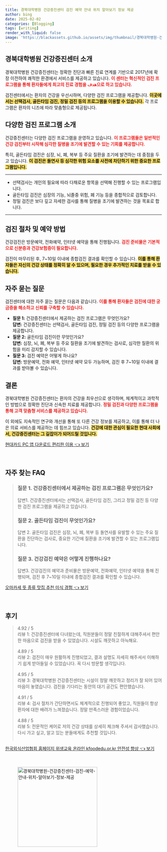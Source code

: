 ```yaml
---
title: 경북대학병원 건강증진센터 검진 예약 안내 위치 알아보기 정보 제공
author: bing
date: 2025-02-02
categories: [Blogging]
tags: [writing]
render_with_liquid: false
image: 'https://blackassets.github.io/assets/img/thumbnail/경북대학병원-건강증진센터-검진-예약-안내-위치-알아보기-정보-제공.webp'
---
```



<h2 id='건강증진센터_소개'>경북대학병원 건강증진센터 소개</h2>

<p>경북대학병원 건강증진센터는 정확한 진단과 빠른 진료 연계를 기반으로 2017년에 확장 이전하여 쾌적한 환경에서 서비스를 제공하고 있습니다. <b><span style="color: #ee2323;">이 센터는 혁신적인 검진 프로그램을 통해 환자들에게 최고의 진료 경험을 هدف으로 하고 있습니다.</span></b></p>

<p>검진센터에서는 환자의 건강을 우선시하며, 다양한 검진 프로그램을 제공합니다. <b><span style="background-color: #ffe066;">이곳에서는 선택검사, 골든타임 검진, 정밀 검진 등의 프로그램을 이용할 수 있습니다.</span></b> 각 프로그램은 환자의 니즈에 따라 맞춤형으로 제공됩니다.</p>

<h2 id='검진프로그램_소개'>다양한 검진 프로그램 소개</h2>

<p>건강증진센터는 다양한 검진 프로그램을 운영하고 있습니다. <b><span style="color: #ee2323;">이 프로그램들은 일반적인 건강 검진부터 시작해 심각한 질병을 조기에 발견할 수 있는 기회를 제공합니다.</span></b></p>

<p>특히, 골든타임 검진은 심장, 뇌, 폐, 복부 등 주요 질환을 조기에 발견하는 데 중점을 두고 있습니다. <b><span style="background-color: #ffe066;">이 검진은 돌연사 등 심각한 위험 요소를 사전에 차단하기 위한 중요한 프로그램입니다.</span></b></p>

<hr />

<ul>
    <li>선택검사는 개인의 필요에 따라 다채로운 항목을 선택해 진행할 수 있는 프로그램입니다.</li>
    <li>골든타임 검진은 심장의 기능, 뇌졸중 위험, 폐 기능 등을 종합적으로 검토합니다.</li>
    <li>정밀 검진은 보다 깊고 자세한 검사를 통해 질병을 조기에 발견하는 것을 목표로 합니다.</li>
</ul>

<hr />

<h2 id='검진절차_및예약'>검진 절차 및 예약 방법</h2>

<p>건강검진은 방문예약, 전화예약, 인터넷 예약을 통해 진행됩니다. <b><span style="color: #ee2323;">검진 준비물은 기본적으로 신분증과 건강보험증이 필요합니다.</span></b></p>

<p>검진이 마무리된 후, 7~10일 이내에 종합검진 결과를 확인할 수 있습니다. <b><span style="background-color: #ffe066;">이를 통해 환자들은 자신의 건강 상태를 정확히 알 수 있으며, 필요한 경우 추가적인 치료를 받을 수 있습니다.</span></b></p>

<h2 id='자주묻는질문'>자주 묻는 질문</h2>

<p>검진센터에 대한 자주 묻는 질문은 다음과 같습니다. <b><span style="color: #ee2323;">이를 통해 환자들은 검진에 대한 궁금증을 해소하고 신뢰를 구축할 수 있습니다.</span></b></p>

<ul>
    <li><b>질문 1:</b> 건강증진센터에서 제공하는 검진 프로그램은 무엇인가요? <br /> <b>답변:</b> 건강증진센터는 선택검사, 골든타임 검진, 정밀 검진 등의 다양한 프로그램을 제공합니다.</li>
    <li><b>질문 2:</b> 골든타임 검진이란 무엇인가요? <br /> <b>답변:</b> 심장, 뇌, 폐, 복부 등 주요 질환을 조기에 발견하는 검사로, 심각한 질환의 위험을 미리 감지할 수 있습니다.</li>
    <li><b>질문 3:</b> 검진 예약은 어떻게 하나요? <br /> <b>답변:</b> 방문예약, 전화 예약, 인터넷 예약 모두 가능하며, 검진 후 7~10일 이내에 결과를 받아볼 수 있습니다.</li>
</ul>

<h2 id='결론'>결론</h2>

<p>경북대학병원 건강증진센터는 환자의 건강을 최우선으로 생각하며, 체계적이고 과학적인 방법으로 정확한 진단과 신속한 치료를 제공합니다. <b><span style="color: #ee2323;">정밀 검진과 다양한 프로그램을 통해 고객 맞춤형 서비스를 제공하고 있습니다.</span></b></p>

<p>이 외에도 지속적인 연구와 개선을 통해 또 다른 건강 정보를 제공하고, 이를 통해 더 나은 의료 서비스를 제공하는 데 힘쓰고 있습니다. <b><span style="background-color: #ffe066;">건강에 대한 관심이 필요한 현대 사회에서, 건강증진센터는 그 길잡이가 되어드릴 것입니다.</span></b></p>


<p><a class="click-button" title="현대카드 PC 앱 다운로드 편리한 이용" href="https://blackassets.github.io/posts/%ED%98%84%EB%8C%80%EC%B9%B4%EB%93%9C-PC-%EC%95%B1-%EB%8B%A4%EC%9A%B4%EB%A1%9C%EB%93%9C-%ED%8E%B8%EB%A6%AC%ED%95%9C-%EC%9D%B4%EC%9A%A9/" rel="dofollow">현대카드 PC 앱 다운로드 편리한 이용 👈 보기</a></p><br>
<h2 id='자주_찾는_FAQ'>자주 찾는 FAQ</h2>
<div itemscope="" itemtype="https://schema.org/FAQPage"> 
<blockquote> 
<div itemscope="" itemprop="mainEntity" itemtype="https://schema.org/Question"> 
<h3 itemprop="name">질문 1. 건강증진센터에서 제공하는 검진 프로그램은 무엇인가요?</h3> 
<div itemscope="" itemprop="acceptedAnswer" itemtype="https://schema.org/Answer"> 
<span itemprop="text"> 
<p>답변1. 건강증진센터에서는 선택검사, 골든타임 검진, 그리고 정밀 검진 등 다양한 검진 프로그램을 제공하고 있습니다.</p> 
</span> 
</div> 
</div> 

<div itemscope="" itemprop="mainEntity" itemtype="https://schema.org/Question"> 
<h3 itemprop="name">질문 2. 골든타임 검진이 무엇인가요?</h3> 
<div itemscope="" itemprop="acceptedAnswer" itemtype="https://schema.org/Answer"> 
<span itemprop="text"> 
<p>답변 2. 골든타임 검진은 심장, 뇌, 폐, 복부 등 돌연사를 유발할 수 있는 주요 질환을 진단하는 검사로, 중요한 기간에 질환을 조기에 발견할 수 있는 프로그램입니다.</p> 
</span> 
</div> 
</div> 

<div itemscope="" itemprop="mainEntity" itemtype="https://schema.org/Question"> 
<h3 itemprop="name">질문 3. 건강검진 예약은 어떻게 진행하나요?</h3> 
<div itemscope="" itemprop="acceptedAnswer" itemtype="https://schema.org/Answer"> 
<span itemprop="text"> 
<p>답변3. 건강검진의 예약과 준비물은 방문예약, 전화예약, 인터넷 예약을 통해 진행되며, 검진 후 7~10일 이내에 종합검진 결과를 확인할 수 있습니다.</p> 
</span> 
</div> 
</div> 
</blockquote> 
</div>
<p><a class="click-button" title="오마카세 뜻 종류 맛집 추천 미식 경험" href="https://blackassets.github.io/posts/%EC%98%A4%EB%A7%88%EC%B9%B4%EC%84%B8-%EB%9C%BB-%EC%A2%85%EB%A5%98-%EB%A7%9B%EC%A7%91-%EC%B6%94%EC%B2%9C-%EB%AF%B8%EC%8B%9D-%EA%B2%BD%ED%97%98/" rel="dofollow">오마카세 뜻 종류 맛집 추천 미식 경험 👈 보기</a></p><br>
<h2 id='후기'>후기</h2>
<div itemscope itemtype="https://schema.org/Product">
  <blockquote>
  <div itemprop="review" itemscope itemtype="https://schema.org/Review">
      <div itemprop="reviewRating" itemscope itemtype="https://schema.org/Rating"> <span itemprop="ratingValue">4.92</span> / <span itemprop="bestRating">5</span> </div>
      <span itemprop="reviewBody">리뷰 1: 건강증진센터에 다녀왔는데, 직원분들이 정말 친절하게 대해주셔서 편안한 마음으로 검진을 받을 수 있었습니다. 시설도 깨끗하고 아늑해요.</span>
  </div>
  <br>
  <div itemprop="review" itemscope itemtype="https://schema.org/Review">
      <div itemprop="reviewRating" itemscope itemtype="https://schema.org/Rating"> <span itemprop="ratingValue">4.89</span> / <span itemprop="bestRating">5</span> </div>
      <span itemprop="reviewBody">리뷰 2: 검진이 매우 원활하게 진행되었고, 결과 설명도 자세히 해주셔서 이해하기 쉽게 받아들일 수 있었습니다. 꼭 다시 방문할 생각입니다.</span>
  </div>
  <br>
  <div itemprop="review" itemscope itemtype="https://schema.org/Review">
      <div itemprop="reviewRating" itemscope itemtype="https://schema.org/Rating"> <span itemprop="ratingValue">4.95</span> / <span itemprop="bestRating">5</span> </div>
      <span itemprop="reviewBody">리뷰 3: 경북대학병원 건강증진센터는 시설이 정말 깨끗하고 정리가 잘 되어 있어 마음이 놓였습니다. 검진을 기다리는 동안의 대기 공간도 편안했습니다.</span>
  </div>
  <br>
  <div itemprop="review" itemscope itemtype="https://schema.org/Review">
      <div itemprop="reviewRating" itemscope itemtype="https://schema.org/Rating"> <span itemprop="ratingValue">4.91</span> / <span itemprop="bestRating">5</span> </div>
      <span itemprop="reviewBody">리뷰 4: 검사 절차가 간단하면서도 체계적으로 진행되어 좋았고, 직원들이 항상 환자에 대한 배려가 느껴졌습니다. 정말 만족스러운 경험이었습니다.</span>
  </div>
  <br>
  <div itemprop="review" itemscope itemtype="https://schema.org/Review">
      <div itemprop="reviewRating" itemscope itemtype="https://schema.org/Rating"> <span itemprop="ratingValue">4.88</span> / <span itemprop="bestRating">5</span> </div>
      <span itemprop="reviewBody">리뷰 5: 전문적인 케어로 저의 건강 상태를 상세히 체크해 주셔서 감사했습니다. 다시 가고 싶고, 알고 있는 분들에게도 추천할 것입니다.</span>
  </div>
  <br>
  </blockquote>
</div>
<p><a class="click-button" title="한국외식산업협회 홈페이지 위생교육 온라인 kfoodedu.or.kr 안전성 향상" href="https://blackassets.github.io/posts/%ED%95%9C%EA%B5%AD%EC%99%B8%EC%8B%9D%EC%82%B0%EC%97%85%ED%98%91%ED%9A%8C-%ED%99%88%ED%8E%98%EC%9D%B4%EC%A7%80-%EC%9C%84%EC%83%9D%EA%B5%90%EC%9C%A1-%EC%98%A8%EB%9D%BC%EC%9D%B8-kfoodedu.or.kr-%EC%95%88%EC%A0%84%EC%84%B1-%ED%96%A5%EC%83%81/" rel="dofollow">한국외식산업협회 홈페이지 위생교육 온라인 kfoodedu.or.kr 안전성 향상 👈 보기</a></p><br>
<figure class="image"><img src="https://blackassets.github.io/assets/img/thumbnail/경북대학병원-건강증진센터-검진-예약-안내-위치-알아보기-정보-제공.webp" alt="경북대학병원-건강증진센터-검진-예약-안내-위치-알아보기-정보-제공" width="256" height="256"></figure>